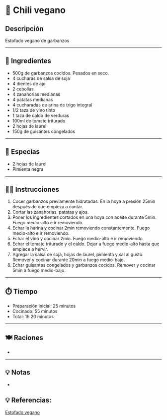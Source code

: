 # 🍲 Chili vegano
## Descripción

Estofado vegano de garbanzos

---

## 📝 Ingredientes

- 500g de garbanzos cocidos. Pesados en seco.
- 4 cucharas de salsa de soja
- 4 dientes de ajo
- 2 cebollas
- 4 zanahorias medianas
- 4 patatas medianas
- 4 cucharadas de arina de trigo integral
- 1/2 taza de vino tinto
- 1 taza de caldo de verduras
- 100ml de tomate triturado
- 2 hojas de laurel
- 150g de guisantes congelados

---

## 🌿 Especias

- 2 hojas de laurel
- Pimienta negra

---

## 👩‍🍳 Instrucciones

1. Cocer garbanzos previamente hidratadas. En la hoya a presión 25min después de que empieza a cantar.
2. Cortar las zanahorias, patatas y ajos.
3. Poner los ingredientes cortados en una hoya con aceite durante 5min. Fuego medio-alto e ir removiendo.
4. Echar la harina y cocinar 2min removiendo constantemente. Fuego medio-alto e ir removiendo.
5. Echar el vino y cocinar 2min. Fuego medio-alto e ir removiendo.
6. Echar el tomate triturado y el caldo. Dejar a fuego medio-alto hasta que empiece a hervir.
7. Agregar la salsa de soja, hojas de laurel, pimienta y sal al gusto. Remover y cocinar durante 20min a fuego medio-bajo.
8. Echar guisantes congelados y garbanzos cocidos. Remover y cocinar 5min a fuego medio-bajo.

---

## ⏱️ Tiempo

- Preparación inicial: 25 minutos
- Cocinado: 55 minutos
- Total: 1h 20 minutos  

---

## 🍽️ Raciones

- 

---

## 💡 Notas

- 

## 💡 Referencias:

[Estofado vegano](https://danzadefogones.com/estofado-vegano-soja-texturizada/)